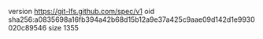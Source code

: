 version https://git-lfs.github.com/spec/v1
oid sha256:a0835698a16fb394a42b68d15b12a9e37a425c9aae09d142d1e9930020c89546
size 1355
